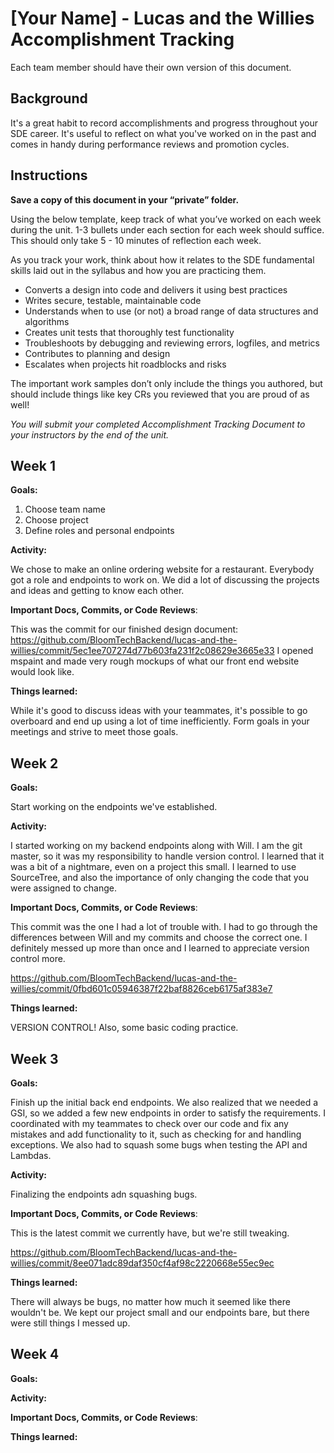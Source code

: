 # [Your Name] - Lucas and the Willies Accomplishment Tracking

Each team member should have their own version of this document.

## Background

It's a great habit to record accomplishments and progress throughout your SDE
career. It's useful to reflect on what you've worked on in the past and comes in
handy during performance reviews and promotion cycles.

## Instructions

**Save a copy of this document in your “private” folder.**

Using the below template, keep track of what you’ve worked on each week during
the unit. 1-3 bullets under each section for each week should suffice. This
should only take 5 - 10 minutes of reflection each week.

As you track your work, think about how it relates to the SDE fundamental skills
laid out in the syllabus and how you are practicing them.

* Converts a design into code and delivers it using best practices
* Writes secure, testable, maintainable code
* Understands when to use (or not) a broad range of data structures and
  algorithms
* Creates unit tests that thoroughly test functionality
* Troubleshoots by debugging and reviewing errors, logfiles, and metrics
* Contributes to planning and design
* Escalates when projects hit roadblocks and risks

The important work samples don’t only include the things you authored, but
should include things like key CRs you reviewed that you are proud of as well!

_You will submit your completed Accomplishment Tracking Document to your
instructors by the end of the unit._

## Week 1

**Goals:**

1) Choose team name
2) Choose project
3) Define roles and personal endpoints

**Activity:**

We chose to make an online ordering website for a restaurant. Everybody got a role and endpoints 
to work on. We did a lot of discussing the projects and ideas and getting to know each other. 

**Important Docs, Commits, or Code Reviews**:

This was the commit for our finished design document:
https://github.com/BloomTechBackend/lucas-and-the-willies/commit/5ec1ee707274d77b603fa231f2c08629e3665e33
I opened mspaint and made very rough mockups of what our front end website would look like. 

**Things learned:**

While it's good to discuss ideas with your teammates, it's possible to go overboard and end up 
using a lot of time inefficiently. Form goals in your meetings and strive to meet those goals. 

## Week 2

**Goals:**

Start working on the endpoints we've established. 

**Activity:**

I started working on my backend endpoints along with Will. I am the git master, so it was my 
responsibility to handle version control. I learned that it was a bit of a nightmare, even on 
a project this small. I learned to use SourceTree, and also the importance of only changing the 
code that you were assigned to change. 

**Important Docs, Commits, or Code Reviews**:

This commit was the one I had a lot of trouble with. I had to go through the differences between 
Will and my commits and choose the correct one. I definitely messed up more than once and I 
learned to appreciate version control more. 

https://github.com/BloomTechBackend/lucas-and-the-willies/commit/0fbd601c05946387f22baf8826ceb6175af383e7

**Things learned:**

VERSION CONTROL!
Also, some basic coding practice. 

## Week 3

**Goals:**

Finish up the initial back end endpoints. We also realized that we needed a GSI, so we added 
a few new endpoints in order to satisfy the requirements. I coordinated with my teammates to 
check over our code and fix any mistakes and add functionality to it, such as checking for 
and handling exceptions. We also had to squash some bugs when testing the API and Lambdas. 

**Activity:**

Finalizing the endpoints adn squashing bugs.

**Important Docs, Commits, or Code Reviews**:

This is the latest commit we currently have, but we're still tweaking.

https://github.com/BloomTechBackend/lucas-and-the-willies/commit/8ee071adc89daf350cf4af98c2220668e55ec9ec


**Things learned:**

There will always be bugs, no matter how much it seemed like there wouldn't be. We kept our 
project small and our endpoints bare, but there were still things I messed up. 

## Week 4

**Goals:**

**Activity:**

**Important Docs, Commits, or Code Reviews**:

**Things learned:**
